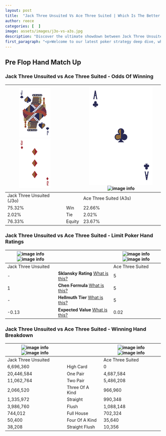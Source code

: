 ```yaml
---
layout: post
title:  "Jack Three Unsuited Vs Ace Three Suited | Which Is The Better Hand In Poker? A Complete Guide"
author: reece
categories: [  ]
image: assets/images/j3o-vs-a3s.jpg
description: "Discover the ultimate showdown between Jack Three Unsuited and Ace Three Suited in poker! Uncover the odds, strategies, and scenarios where one hand triumphs over the other. Get ready to up your poker game with this thrilling analysis."
first_paragraph: "<p>Welcome to our latest poker strategy deep dive, where we're pitting two distinct hands against each other in a high-stakes showdown: Jack Three Unsuited vs Ace Three Suited.</p><p>In the dynamic world of poker, every decision counts, and knowing which hand holds the upper hand is key to your success at the table.</p><p>In this article, we'll dissect these two hands, explore the scenarios where one dominates the other, and equip you with the knowledge to make strategic choices that can tip the odds in your favor.</p><p>Get ready to unravel the intriguing dynamics of these poker hands and elevate your game to new heights.</p>"
---
```




[comment]: # (sp0)

## Pre Flop Hand Match Up

<div class="table hand-ratings" markdown="1"> 



### Jack Three Unsuited vs Ace Three Suited - Odds Of Winning


    
| ![image info](assets/images/hand1/J.png) ![image info](assets/images/hand1/3o.png) |  | ![image info](assets/images/hand2/A.png) ![image info](assets/images/hand2/3s.png) |
| -------- | -------- | -------- |
| Jack Three Unsuited (J3o) |  | Ace Three Suited (A3s) |
| 75.32% | Win | 22.66% |
| 2.02% | Tie | 2.02% |
| 76.33% | Equity | 23.67% |




[comment]: # (sp1)



### Jack Three Unsuited vs Ace Three Suited - Limit Poker Hand Ratings


    
| ![image info](https://www.riverpairs.com/assets/images/hand1/J.png) ![image info](https://www.riverpairs.com/assets/images/hand1/3o.png) |  | ![image info](https://www.riverpairs.com/assets/images/hand2/A.png) ![image info](https://www.riverpairs.com/assets/images/hand2/3s.png) |
| -------- | -------- | -------- |
| Jack Three Unsuited |  | Ace Three Suited |
| - | **Sklansky Rating** [What is this?](/sklansky-rating-explained) | 5 |
| 1 | **Chen Formula** [What is this?](/chen-formula-explained) | 5 |
| - | **Hellmuth Tier** [What is this?](/Hellmuth-tier-explained) | 5 |
| -0.13 | **Expected Value** [What is this?](/expected-value-explained) | 0.02 |




[comment]: # (sp2)



### Jack Three Unsuited vs Ace Three Suited - Winning Hand Breakdown


    
| ![image info](https://www.riverpairs.com/assets/images/hand1/J.png) ![image info](https://www.riverpairs.com/assets/images/hand1/3o.png) |  | ![image info](https://www.riverpairs.com/assets/images/hand2/A.png) ![image info](https://www.riverpairs.com/assets/images/hand2/3s.png) |
| -------- | -------- | -------- |
| Jack Three Unsuited |  | Ace Three Suited |
| 6,696,360 | High Card | 0 |
| 20,446,584 | One Pair | 4,687,584 |
| 11,062,764 | Two Pair | 5,486,208 |
| 2,066,520 | Three Of A Kind | 966,960 |
| 1,335,972 | Straight | 990,348 |
| 3,986,760 | Flush | 1,088,148 |
| 744,012 | Full House | 702,324 |
| 50,400 | Four Of A Kind | 35,640 |
| 38,208 | Straight Flush | 10,356 |




[comment]: # (sp3)



</div>

[comment]: # (sp4)



[comment]: # (sp5)

